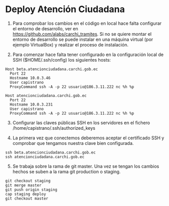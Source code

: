 
# Deploy Atención Ciudadana

1. Para comprobar los cambios en el código en local hace falta configurar 
el entorno de desarrollo, ver en https://github.com/alabs/carchi_tramites.
Si no se quiere montar el entorno de desarrollo se puede instalar en una 
máquina virtual (por ejemplo VirtualBox) y realizar el proceso de instalación. 

2. Para comenzar hace falta tener configurado en la configuración local 
de SSH ($HOME/.ssh/config) los siguientes hosts: 

```
Host beta.atencionciudadana.carchi.gob.ec
  Port 22
  Hostname 10.0.3.46
  User capistrano
  ProxyCommand ssh -A -p 22 usuario@186.3.11.222 nc %h %p

Host atencionciudadana.carchi.gob.ec
  Port 22
  Hostname 10.0.3.231
  User capistrano
  ProxyCommand ssh -A -p 22 usuario@186.3.11.222 nc %h %p
```

3. Configurar las claves públicas SSH en los servidores en el fichero 
/home/capistrano/.ssh/authorized_keys

4. La primera vez que conectemos deberemos aceptar el certificado SSH y comprobar 
que tengamos nuestra clave bien configurada. 

```
ssh beta.atencionciudadana.carchi.gob.ec
ssh atencionciudadana.carchi.gob.ec
```

5. Se trabaja sobre la rama de git master. Una vez se tengan los cambios hechos se suben 
a la rama git production o staging.

```
git checkout staging 
git merge master 
git push origin staging
cap staging deploy
git checkout master
```

